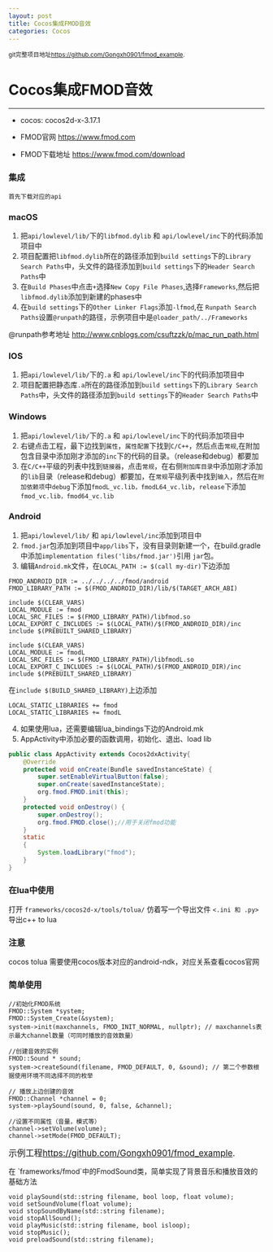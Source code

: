 ```yaml
---
layout: post
title: Cocos集成FMOD音效
categories: Cocos
---
```


<p><small>git完整项目地址<a href="https://github.com/Gongxh0901/fmod_example" target="_blank">https://github.com/Gongxh0901/fmod_example</a>.</small></p>

# Cocos集成FMOD音效
---

- cocos: cocos2d-x-3.17.1

- <p>FMOD官网 <a href="https://www.fmod.com">https://www.fmod.com</a></p>
- <p>FMOD下载地址 <a href="https://www.fmod.com/download">https://www.fmod.com/download</a></p>

### 集成

	首先下载对应的api
	
### macOS

1. 把`api/lowlevel/lib/`下的`libfmod.dylib` 和 `api/lowlevel/inc`下的代码添加项目中
2. 项目配置把`libfmod.dylib`所在的路径添加到`build settings`下的`Library Search Paths`中，头文件的路径添加到`build settings`下的`Header Search Paths`中
3. 在`Build Phases`中点击`+`选择`New Copy File Phases`,选择`Frameworks`,然后把`libfmod.dylib`添加到新建的phases中
4. 在`build settings`下的`Other Linker Flags`添加`-lfmod`,在 `Runpath Search Paths`设置`@runpath`的路径，示例项目中是`@loader_path/../Frameworks`
<p>@runpath参考地址 <a href="http://www.cnblogs.com/csuftzzk/p/mac_run_path.html">http://www.cnblogs.com/csuftzzk/p/mac_run_path.html</a></p> 

### IOS

1. 把`api/lowlevel/lib/`下的`.a` 和 `api/lowlevel/inc`下的代码添加项目中
2. 项目配置把静态库`.a`所在的路径添加到`build settings`下的`Library Search Paths`中，头文件的路径添加到`build settings`下的`Header Search Paths`中

### Windows

1. 把`api/lowlevel/lib/`下的`.a` 和 `api/lowlevel/inc`下的代码添加项目中
2. 右键点击工程，最下边找到`属性`，`属性配置`下找到`C/C++`，然后点击`常规`,在附加包含目录中添加刚才添加的`inc`下的代码的目录。（release和debug）都要加
3. 在`C/C++`平级的列表中找到`链接器`，点击`常规`，在右侧`附加库目录`中添加刚才添加的`lib`目录（release和debug）都要加，在`常规`平级列表中找到`输入`，然后在`附加依赖项`中`debug`下添加`fmodL_vc.lib，fmodL64_vc.lib`，`release`下添加`fmod_vc.lib，fmod64_vc.lib`

### Android

1. 把`api/lowlevel/lib/` 和 `api/lowlevel/inc`添加到项目中
2. `fmod.jar`包添加到项目中`app/libs`下，没有目录则新建一个，在build.gradle中添加`implementation files('libs/fmod.jar')`引用 `jar`包。
3. 编辑`Android.mk`文件，在`LOCAL_PATH := $(call my-dir)`下边添加

```
FMOD_ANDROID_DIR := ../../../../fmod/android
FMOD_LIBRARY_PATH := $(FMOD_ANDROID_DIR)/lib/$(TARGET_ARCH_ABI)
	
include $(CLEAR_VARS)
LOCAL_MODULE := fmod
LOCAL_SRC_FILES := $(FMOD_LIBRARY_PATH)/libfmod.so
LOCAL_EXPORT_C_INCLUDES := $(LOCAL_PATH)/$(FMOD_ANDROID_DIR)/inc
include $(PREBUILT_SHARED_LIBRARY)

include $(CLEAR_VARS)
LOCAL_MODULE := fmodL
LOCAL_SRC_FILES := $(FMOD_LIBRARY_PATH)/libfmodL.so
LOCAL_EXPORT_C_INCLUDES := $(LOCAL_PATH)/$(FMOD_ANDROID_DIR)/inc
include $(PREBUILT_SHARED_LIBRARY)
```
在`include $(BUILD_SHARED_LIBRARY)`上边添加
	
```
LOCAL_STATIC_LIBRARIES += fmod
LOCAL_STATIC_LIBRARIES += fmodL
```

4. 如果使用lua，还需要编辑lua_bindings下边的Android.mk
5. AppActivity中添加必要的函数调用，初始化、退出、load lib

```java
public class AppActivity extends Cocos2dxActivity{
	@Override
    protected void onCreate(Bundle savedInstanceState) {
        super.setEnableVirtualButton(false);
        super.onCreate(savedInstanceState);
        org.fmod.FMOD.init(this);
    }
    protected void onDestroy() {
        super.onDestroy();
        org.fmod.FMOD.close();//用于关闭fmod功能
    }
    static
    {
        System.loadLibrary("fmod");
    }
}
```

### 在lua中使用

打开 `frameworks/cocos2d-x/tools/tolua/` 仿着写一个导出文件 `<.ini 和 .py>`导出c++ to lua

### 注意
cocos tolua 需要使用cocos版本对应的android-ndk，对应关系查看cocos官网


### 简单使用

~~~ 伪代码
//初始化FMOD系统
FMOD::System *system;
FMOD::System_Create(&system); 
system->init(maxchannels, FMOD_INIT_NORMAL, nullptr); // maxchannels表示最大channel数量（可同时播放的音效数量）

//创建音效的实例
FMOD::Sound * sound;
system->createSound(filename, FMOD_DEFAULT, 0, &sound); // 第二个参数根据使用环境不同选择不同的枚举

// 播放上边创建的音效
FMOD::Channel *channel = 0;
system->playSound(sound, 0, false, &channel);

//设置不同属性（音量，模式等）
channel->setVolume(volume);
channel->setMode(FMOD_DEFAULT);
~~~


<p><big>示例工程<a href="https://github.com/Gongxh0901/fmod_example" target="_blank">https://github.com/Gongxh0901/fmod_example</a>.</big></p>
在 `frameworks/fmod`中的FmodSound类，简单实现了背景音乐和播放音效的基础方法

```
void playSound(std::string filename, bool loop, float volume);
void setSoundVolume(float volume);
void stopSoundByName(std::string filename);
void stopAllSound();
void playMusic(std::string filename, bool isloop);
void stopMusic();
void preloadSound(std::string filename);
```